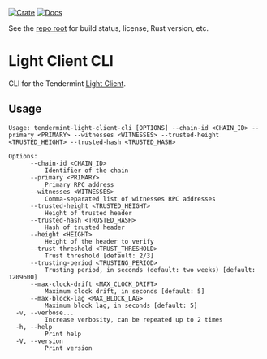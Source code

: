 [![Crate][crate-image]][crate-link]
[![Docs][docs-image]][docs-link]

See the [repo root] for build status, license, Rust version, etc.

# Light Client CLI

CLI for the Tendermint [Light Client][light-client].

## Usage

```
Usage: tendermint-light-client-cli [OPTIONS] --chain-id <CHAIN_ID> --primary <PRIMARY> --witnesses <WITNESSES> --trusted-height <TRUSTED_HEIGHT> --trusted-hash <TRUSTED_HASH>

Options:
      --chain-id <CHAIN_ID>
          Identifier of the chain
      --primary <PRIMARY>
          Primary RPC address
      --witnesses <WITNESSES>
          Comma-separated list of witnesses RPC addresses
      --trusted-height <TRUSTED_HEIGHT>
          Height of trusted header
      --trusted-hash <TRUSTED_HASH>
          Hash of trusted header
      --height <HEIGHT>
          Height of the header to verify
      --trust-threshold <TRUST_THRESHOLD>
          Trust threshold [default: 2/3]
      --trusting-period <TRUSTING_PERIOD>
          Trusting period, in seconds (default: two weeks) [default: 1209600]
      --max-clock-drift <MAX_CLOCK_DRIFT>
          Maximum clock drift, in seconds [default: 5]
      --max-block-lag <MAX_BLOCK_LAG>
          Maximum block lag, in seconds [default: 5]
  -v, --verbose...
          Increase verbosity, can be repeated up to 2 times
  -h, --help
          Print help
  -V, --version
          Print version
```


[//]: # (badges)

[crate-image]: https://img.shields.io/crates/v/tendermint-light-client-cli.svg
[crate-link]: https://crates.io/crates/tendermint-light-client-cli
[docs-image]: https://docs.rs/tendermint-light-client-cli/badge.svg
[docs-link]: https://docs.rs/tendermint-light-client-cli/

[//]: # (general links)

[repo root]: https://github.com/informalsystems/tendermint-rs
[light-client]: https://github.com/informalsystems/tendermint-rs/tree/main/light-client
